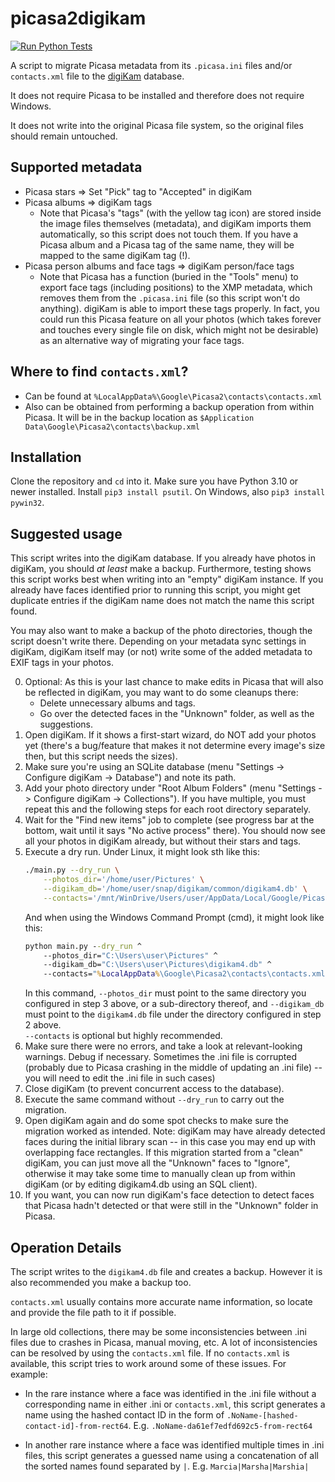 # picasa2digikam

[![Run Python Tests](https://github.com/Philipp91/picasa2digikam/actions/workflows/tests.yml/badge.svg)](https://github.com/Philipp91/picasa2digikam/actions/workflows/tests.yml)

A script to migrate Picasa metadata from its `.picasa.ini` files and/or `contacts.xml` file to the 
[digiKam](https://www.digikam.org/) database.

It does not require Picasa to be installed and therefore does not require Windows. 

It does not write into the original Picasa file system, so the original files should remain untouched.  


## Supported metadata

* Picasa stars => Set "Pick" tag to "Accepted" in digiKam
* Picasa albums => digiKam tags
    - Note that Picasa's "tags" (with the yellow tag icon) are stored inside the image files themselves (metadata), and
      digiKam imports them automatically, so this script does not touch them. If you have a Picasa album and a Picasa
      tag of the same name, they will be mapped to the same digiKam tag (!).
* Picasa person albums and face tags => digiKam person/face tags
    - Note that Picasa has a function (buried in the "Tools" menu) to export face tags (including positions) to the XMP
      metadata, which removes them from the `.picasa.ini` file (so this script won't do anything). digiKam is able to
      import these tags properly. In fact, you could run this Picasa feature on all your photos (which takes forever and
      touches every single file on disk, which might not be desirable) as an alternative way of migrating your face
      tags.

## Where to find `contacts.xml`?

* Can be found at `%LocalAppData%\Google\Picasa2\contacts\contacts.xml`
* Also can be obtained from performing a backup operation from within Picasa.  It will be in the backup location as
  `$Application Data\Google\Picasa2\contacts\backup.xml`

## Installation

Clone the repository and `cd` into it.
Make sure you have Python 3.10 or newer installed.
Install `pip3 install psutil`. On Windows, also `pip3 install pywin32`.

## Suggested usage

This script writes into the digiKam database. If you already have photos in digiKam, you should *at least* make a backup. 
Furthermore, testing shows this script works best when writing into an "empty" digiKam instance.  If you already have 
faces identified prior to running this script, you might get duplicate entries if the digiKam name does not match the name 
this script found.

You may also want to make a backup of the photo directories, though the script doesn't write there. Depending on your 
metadata sync settings in digiKam, digiKam itself may (or not) write some of the added metadata to EXIF tags in your photos.

0. Optional: As this is your last chance to make edits in Picasa that will also be reflected in digiKam, you may want to
   do some cleanups there:
    * Delete unnecessary albums and tags.
    * Go over the detected faces in the "Unknown" folder, as well as the suggestions.
1. Open digiKam. If it shows a first-start wizard, do NOT add your photos yet (there's a bug/feature that makes it not
   determine every image's size then, but this script needs the sizes).
2. Make sure you're using an SQLite database (menu "Settings -> Configure digiKam -> Database") and note its path.
3. Add your photo directory under "Root Album Folders" (menu "Settings -> Configure digiKam -> Collections"). If you
   have multiple, you must repeat this and the following steps for each root directory separately.
4. Wait for the "Find new items" job to complete (see progress bar at the bottom, wait until it says "No active process"
   there). You should now see all your photos in digiKam already, but without their stars and tags.
5. Execute a dry run. Under Linux, it might look sth like this:
   ```bash
   ./main.py --dry_run \
       --photos_dir='/home/user/Pictures' \
       --digikam_db='/home/user/snap/digikam/common/digikam4.db' \
       --contacts='/mnt/WinDrive/Users/user/AppData/Local/Google/Picasa2/contacts/contacts.xml'
   ```
   And when using the Windows Command Prompt (cmd), it might look like this:
   ```cmd
   python main.py --dry_run ^
       --photos_dir="C:\Users\user\Pictures" ^
       --digikam_db="C:\Users\user\Pictures\digikam4.db" ^
       --contacts="%LocalAppData%\Google\Picasa2\contacts\contacts.xml"
   ```
   In this command, `--photos_dir` must point to the same directory you configured in step 3 above, or a sub-directory
   thereof, and `--digikam_db` must point to the `digikam4.db` file under the directory configured in step 2 above.  
   `--contacts` is optional but highly recommended.
6. Make sure there were no errors, and take a look at relevant-looking warnings. Debug if necessary.  Sometimes the .ini 
   file is corrupted (probably due to Picasa crashing in the middle of updating an .ini file) -- you will need to 
   edit the .ini file in such cases)
7. Close digiKam (to prevent concurrent access to the database).
8. Execute the same command without `--dry_run` to carry out the migration.
9. Open digiKam again and do some spot checks to make sure the migration worked as intended.  Note: digiKam may have 
    already detected faces during the initial library scan -- in this case you may end up with overlapping face 
    rectangles.  If this migration started from a "clean" digiKam, you can just move all the "Unknown" faces to 
    "Ignore", otherwise it may take some time to manually clean up from within digiKam (or by editing digikam4.db using
    an SQL client).
10. If you want, you can now run digiKam's face detection to detect faces that Picasa hadn't detected or that were still
    in the "Unknown" folder in Picasa.

## Operation Details

The script writes to the `digikam4.db` file and creates a backup.  However it is also recommended you make a backup too.  

`contacts.xml` usually contains more accurate name information, so locate and provide the file path to it if possible.  

In large old collections, there may be some inconsistencies between .ini files due to crashes in Picasa, manual moving, 
etc.  A lot of inconsistencies can be resolved by using the `contacts.xml` file.  If no `contacts.xml` is available, this 
script tries to work around some of these issues.  For example:

* In the rare instance where a face was identified in the .ini file without a corresponding name in either .ini or 
  `contacts.xml`, this script generates a name using the hashed contact ID in the form of
  `.NoName-[hashed-contact-id]-from-rect64`. E.g. `.NoName-da61ef7edfd692c5-from-rect64`

* In another rare instance where a face was identified multiple times in .ini files, this script generates a guessed name
  using a concatenation of all the sorted names found separated by `|`.  E.g. `Marcia|Marsha|Marshia|`
